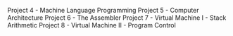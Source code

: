 Project 4 - Machine Language Programming 
Project 5 - Computer Architecture 
Project 6 - The Assembler 
Project 7 - Virtual Machine I - Stack Arithmetic 
Project 8 - Virtual Machine II - Program Control 
